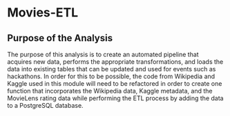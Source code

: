 # Movies-ETL
## Purpose of the Analysis

The purpose of this analysis is to create an automated pipeline that acquires new data, performs the appropriate transformations, and loads the data into existing tables that can be updated and used for events such as hackathons. In order for this to be possible, the code from Wikipedia and Kaggle used in this module will need to be refactored in order to create one function that incorporates the Wikipedia data, Kaggle metadata, and the MovieLens rating data while performing the ETL process by adding the data to a PostgreSQL database. 
